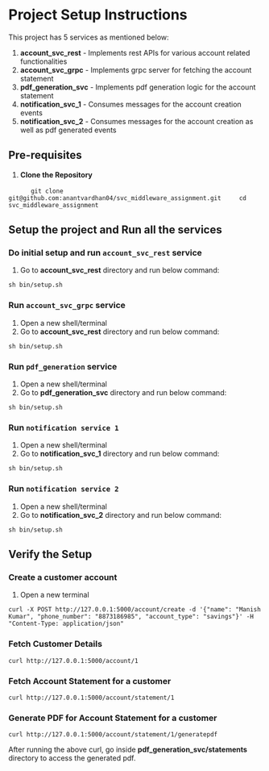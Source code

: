 # Project Setup Instructions

This project has 5 services as mentioned below:
1. **account_svc_rest** - Implements rest APIs for various account related functionalities
2. **account_svc_grpc** - Implements grpc server for fetching the account statement
3. **pdf_generation_svc** - Implements pdf generation logic for the account statement
4. **notification_svc_1** - Consumes messages for the account creation events
5. **notification_svc_2** - Consumes messages for the account creation as well as pdf generated events


## Pre-requisites

1. **Clone the Repository**

    ```
    git clone git@github.com:anantvardhan04/svc_middleware_assignment.git
    cd svc_middleware_assignment
    ```

## Setup the project and Run all the services

### Do initial setup and run `account_svc_rest` service

1. Go to **account_svc_rest** directory and run below command:
```
sh bin/setup.sh
```
  
### Run `account_svc_grpc` service

1. Open a new shell/terminal
2. Go to **account_svc_rest** directory and run below command:
```
sh bin/setup.sh
```

### Run `pdf_generation` service

1. Open a new shell/terminal
2. Go to **pdf_generation_svc** directory and run below command:
```
sh bin/setup.sh
```

### Run `notification service 1`

1. Open a new shell/terminal
2. Go to **notification_svc_1** directory and run below command:
```
sh bin/setup.sh
```

### Run `notification service 2`

1. Open a new shell/terminal
2. Go to **notification_svc_2** directory and run below command:
```
sh bin/setup.sh
```


##  **Verify the Setup**

### Create a customer  account

1. Open a new terminal
```
curl -X POST http://127.0.0.1:5000/account/create -d '{"name": "Manish Kumar", "phone_number": "8873186985", "account_type": "savings"}' -H "Content-Type: application/json"
```

### Fetch Customer Details

```
curl http://127.0.0.1:5000/account/1
```

### Fetch Account Statement for a customer

```
curl http://127.0.0.1:5000/account/statement/1
```

### Generate PDF for Account Statement for a customer

```
curl http://127.0.0.1:5000/account/statement/1/generatepdf
```

After running the above curl, go inside **pdf_generation_svc/statements** directory to access the generated pdf.
